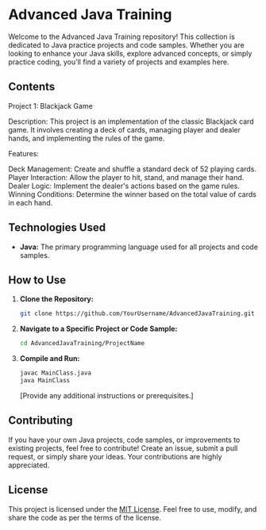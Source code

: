 # Advanced Java Training

Welcome to the Advanced Java Training repository! This collection is dedicated to Java practice projects and code samples. Whether you are looking to enhance your Java skills, explore advanced concepts, or simply practice coding, you'll find a variety of projects and examples here.

## Contents

Project 1: Blackjack Game

Description: This project is an implementation of the classic Blackjack card game. It involves creating a deck of cards, managing player and dealer hands, and implementing the rules of the game.

Features:

Deck Management: Create and shuffle a standard deck of 52 playing cards.
Player Interaction: Allow the player to hit, stand, and manage their hand.
Dealer Logic: Implement the dealer's actions based on the game rules.
Winning Conditions: Determine the winner based on the total value of cards in each hand.
## Technologies Used

- **Java:** The primary programming language used for all projects and code samples.



## How to Use

1. **Clone the Repository:**
   ```bash
   git clone https://github.com/YourUsername/AdvancedJavaTraining.git
   ```

2. **Navigate to a Specific Project or Code Sample:**
   ```bash
   cd AdvancedJavaTraining/ProjectName
   ```

3. **Compile and Run:**
   ```bash
   javac MainClass.java
   java MainClass
   ```

   [Provide any additional instructions or prerequisites.]

## Contributing

If you have your own Java projects, code samples, or improvements to existing projects, feel free to contribute! Create an issue, submit a pull request, or simply share your ideas. Your contributions are highly appreciated.

## License

This project is licensed under the [MIT License](LICENSE). Feel free to use, modify, and share the code as per the terms of the license.
